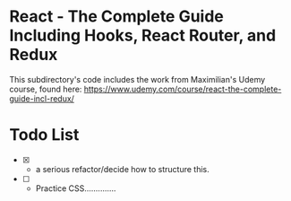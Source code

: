 # React - The Complete Guide Including Hooks, React Router, and Redux

This subdirectory's code includes the work from Maximilian's Udemy course, found here: https://www.udemy.com/course/react-the-complete-guide-incl-redux/

# Todo List

- [x] - a serious refactor/decide how to structure this.
- [ ] - Practice CSS..............
